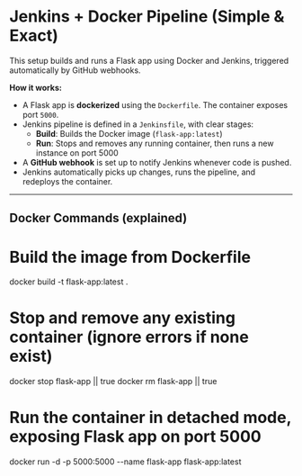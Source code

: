 # Jenkins + Docker Pipeline (Simple & Exact)

This setup builds and runs a Flask app using Docker and Jenkins, triggered automatically by GitHub webhooks.

**How it works:**

- A Flask app is **dockerized** using the `Dockerfile`. The container exposes port `5000`.
- Jenkins pipeline is defined in a `Jenkinsfile`, with clear stages:
  - **Build**: Builds the Docker image (`flask-app:latest`)
  - **Run**: Stops and removes any running container, then runs a new instance on port 5000
- A **GitHub webhook** is set up to notify Jenkins whenever code is pushed.
- Jenkins automatically picks up changes, runs the pipeline, and redeploys the container.

---

## Docker Commands (explained)
# Build the image from Dockerfile
docker build -t flask-app:latest .

# Stop and remove any existing container (ignore errors if none exist)
docker stop flask-app || true
docker rm flask-app || true

# Run the container in detached mode, exposing Flask app on port 5000
docker run -d -p 5000:5000 --name flask-app flask-app:latest
